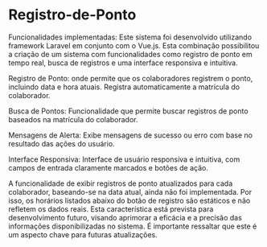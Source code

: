 # Registro-de-Ponto
Funcionalidades implementadas:
Este sistema foi desenvolvido utilizando framework Laravel em conjunto com o Vue.js. Esta combinação possibilitou a criação de um sistema com funcionalidades como registro de ponto em tempo real, busca de registros e uma interface responsiva e intuitiva.

Registro de Ponto: onde permite que os colaboradores registrem o ponto, incluindo data e hora atuais. Registra automaticamente a matrícula do colaborador.

Busca de Pontos: Funcionalidade que permite buscar registros de ponto baseados na matrícula do colaborador.

Mensagens de Alerta: Exibe mensagens de sucesso ou erro com base no resultado das ações do usuário.

Interface Responsiva: Interface de usuário responsiva e intuitiva, com campos de entrada claramente marcados e botões de ação.

A funcionalidade de exibir registros de ponto atualizados para cada colaborador, baseando-se na data atual, ainda não foi implementada. Por isso, os horários listados abaixo do botão de registro são estáticos e não refletem os dados reais. Esta característica está prevista para desenvolvimento futuro, visando aprimorar a eficácia e a precisão das informações disponibilizadas no sistema. É importante ressaltar que este é um aspecto chave para futuras atualizações.
